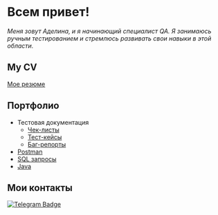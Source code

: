 # Всем привет!  

<div align="center">
  
</div>

_Меня зовут Аделина, и я начинающий специалист QA. Я занимаюсь ручным тестированием и стремлюсь развивать свои навыки в этой области._

## My CV 

[Мое резюме](https://ссылочку_сюда)

## Портфолио 
- Тестовая документация
  -  [Чек-листы](https://ссылочку_сюда)
  -  [Тест-кейсы](https://ссылочку_сюда)
  -  [Баг-репорты](https://ссылочку_сюда)
- [Postman](https://ссылочку_сюда)
- [SQL запросы](https://ссылочку_сюда)
- [Java](https://ссылочку_сюда)
  
## Мои контакты

[![Telegram Badge](https://img.shields.io/badge/-Telegram-0088cc?style=flat-square&logo=Telegram&logoColor=white)](https://t.me/adelinailinet)

